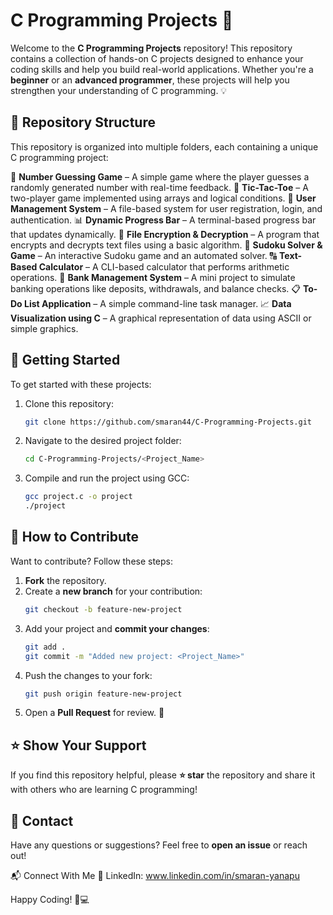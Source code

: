 # C Programming Projects 🚀

Welcome to the **C Programming Projects** repository! This repository contains a collection of hands-on C projects designed to enhance your coding skills and help you build real-world applications. Whether you're a **beginner** or an **advanced programmer**, these projects will help you strengthen your understanding of C programming. 💡

## 📌 Repository Structure
This repository is organized into multiple folders, each containing a unique C programming project:

🎯 **Number Guessing Game** – A simple game where the player guesses a randomly generated number with real-time feedback.
🔄 **Tic-Tac-Toe** – A two-player game implemented using arrays and logical conditions.
🔐 **User Management System** – A file-based system for user registration, login, and authentication.
📊 **Dynamic Progress Bar** – A terminal-based progress bar that updates dynamically.
📂 **File Encryption & Decryption** – A program that encrypts and decrypts text files using a basic algorithm.
🧩 **Sudoku Solver & Game** – An interactive Sudoku game and an automated solver.
🔠 **Text-Based Calculator** – A CLI-based calculator that performs arithmetic operations.
💾 **Bank Management System** – A mini project to simulate banking operations like deposits, withdrawals, and balance checks.
📋 **To-Do List Application** – A simple command-line task manager.
📈 **Data Visualization using C** – A graphical representation of data using ASCII or simple graphics.

## 🚀 Getting Started
To get started with these projects:
1. Clone this repository:
   ```sh
   git clone https://github.com/smaran44/C-Programming-Projects.git
   ```
2. Navigate to the desired project folder:
   ```sh
   cd C-Programming-Projects/<Project_Name>
   ```
3. Compile and run the project using GCC:
   ```sh
   gcc project.c -o project
   ./project
   ```

## 🎯 How to Contribute
Want to contribute? Follow these steps:
1. **Fork** the repository.
2. Create a **new branch** for your contribution:
   ```sh
   git checkout -b feature-new-project
   ```
3. Add your project and **commit your changes**:
   ```sh
   git add .
   git commit -m "Added new project: <Project_Name>"
   ```
4. Push the changes to your fork:
   ```sh
   git push origin feature-new-project
   ```
5. Open a **Pull Request** for review. 🎉

## ⭐ Show Your Support
If you find this repository helpful, please **⭐ star** the repository and share it with others who are learning C programming!

## 📩 Contact
Have any questions or suggestions? Feel free to **open an issue** or reach out!

📬 Connect With Me
🔗 LinkedIn: www.linkedin.com/in/smaran-yanapu

Happy Coding! 🚀💻
